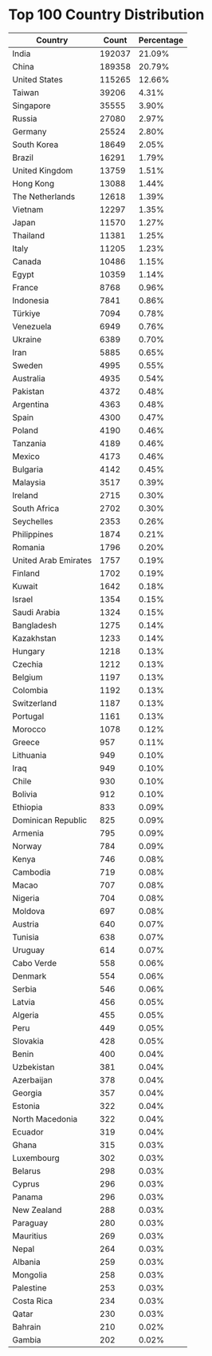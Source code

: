 # Top 100 Country Distribution
| Country | Count | Percentage |
|----|----|----|
| India | 192037 | 21.09% |
| China | 189358 | 20.79% |
| United States | 115265 | 12.66% |
| Taiwan | 39206 | 4.31% |
| Singapore | 35555 | 3.90% |
| Russia | 27080 | 2.97% |
| Germany | 25524 | 2.80% |
| South Korea | 18649 | 2.05% |
| Brazil | 16291 | 1.79% |
| United Kingdom | 13759 | 1.51% |
| Hong Kong | 13088 | 1.44% |
| The Netherlands | 12618 | 1.39% |
| Vietnam | 12297 | 1.35% |
| Japan | 11570 | 1.27% |
| Thailand | 11381 | 1.25% |
| Italy | 11205 | 1.23% |
| Canada | 10486 | 1.15% |
| Egypt | 10359 | 1.14% |
| France | 8768 | 0.96% |
| Indonesia | 7841 | 0.86% |
| Türkiye | 7094 | 0.78% |
| Venezuela | 6949 | 0.76% |
| Ukraine | 6389 | 0.70% |
| Iran | 5885 | 0.65% |
| Sweden | 4995 | 0.55% |
| Australia | 4935 | 0.54% |
| Pakistan | 4372 | 0.48% |
| Argentina | 4363 | 0.48% |
| Spain | 4300 | 0.47% |
| Poland | 4190 | 0.46% |
| Tanzania | 4189 | 0.46% |
| Mexico | 4173 | 0.46% |
| Bulgaria | 4142 | 0.45% |
| Malaysia | 3517 | 0.39% |
| Ireland | 2715 | 0.30% |
| South Africa | 2702 | 0.30% |
| Seychelles | 2353 | 0.26% |
| Philippines | 1874 | 0.21% |
| Romania | 1796 | 0.20% |
| United Arab Emirates | 1757 | 0.19% |
| Finland | 1702 | 0.19% |
| Kuwait | 1642 | 0.18% |
| Israel | 1354 | 0.15% |
| Saudi Arabia | 1324 | 0.15% |
| Bangladesh | 1275 | 0.14% |
| Kazakhstan | 1233 | 0.14% |
| Hungary | 1218 | 0.13% |
| Czechia | 1212 | 0.13% |
| Belgium | 1197 | 0.13% |
| Colombia | 1192 | 0.13% |
| Switzerland | 1187 | 0.13% |
| Portugal | 1161 | 0.13% |
| Morocco | 1078 | 0.12% |
| Greece | 957 | 0.11% |
| Lithuania | 949 | 0.10% |
| Iraq | 949 | 0.10% |
| Chile | 930 | 0.10% |
| Bolivia | 912 | 0.10% |
| Ethiopia | 833 | 0.09% |
| Dominican Republic | 825 | 0.09% |
| Armenia | 795 | 0.09% |
| Norway | 784 | 0.09% |
| Kenya | 746 | 0.08% |
| Cambodia | 719 | 0.08% |
| Macao | 707 | 0.08% |
| Nigeria | 704 | 0.08% |
| Moldova | 697 | 0.08% |
| Austria | 640 | 0.07% |
| Tunisia | 638 | 0.07% |
| Uruguay | 614 | 0.07% |
| Cabo Verde | 558 | 0.06% |
| Denmark | 554 | 0.06% |
| Serbia | 546 | 0.06% |
| Latvia | 456 | 0.05% |
| Algeria | 455 | 0.05% |
| Peru | 449 | 0.05% |
| Slovakia | 428 | 0.05% |
| Benin | 400 | 0.04% |
| Uzbekistan | 381 | 0.04% |
| Azerbaijan | 378 | 0.04% |
| Georgia | 357 | 0.04% |
| Estonia | 322 | 0.04% |
| North Macedonia | 322 | 0.04% |
| Ecuador | 319 | 0.04% |
| Ghana | 315 | 0.03% |
| Luxembourg | 302 | 0.03% |
| Belarus | 298 | 0.03% |
| Cyprus | 296 | 0.03% |
| Panama | 296 | 0.03% |
| New Zealand | 288 | 0.03% |
| Paraguay | 280 | 0.03% |
| Mauritius | 269 | 0.03% |
| Nepal | 264 | 0.03% |
| Albania | 259 | 0.03% |
| Mongolia | 258 | 0.03% |
| Palestine | 253 | 0.03% |
| Costa Rica | 234 | 0.03% |
| Qatar | 230 | 0.03% |
| Bahrain | 210 | 0.02% |
| Gambia | 202 | 0.02% |
